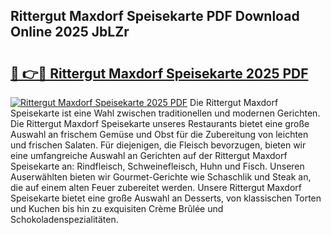 ## Rittergut Maxdorf Speisekarte PDF Download Online 2025 JbLZr

# <h2><a href="http://gce7jx.nevu.top/?p=Rittergut+Maxdorf+Speisekarte">🔗 👉🔴 Rittergut Maxdorf Speisekarte 2025 PDF</a></h2>

[![Rittergut Maxdorf Speisekarte 2025 PDF](https://i.imgur.com/dBaPXMq.png)](http://gce7jx.nevu.top/?p=Rittergut+Maxdorf+Speisekarte)
Die Rittergut Maxdorf Speisekarte ist eine Wahl zwischen traditionellen und modernen Gerichten. Die Rittergut Maxdorf Speisekarte unseres Restaurants bietet eine große Auswahl an frischem Gemüse und Obst für die Zubereitung von leichten und frischen Salaten. Für diejenigen, die Fleisch bevorzugen, bieten wir eine umfangreiche Auswahl an Gerichten auf der Rittergut Maxdorf Speisekarte an: Rindfleisch, Schweinefleisch, Huhn und Fisch. Unseren Auserwählten bieten wir Gourmet-Gerichte wie Schaschlik und Steak an, die auf einem alten Feuer zubereitet werden. Unsere Rittergut Maxdorf Speisekarte bietet eine große Auswahl an Desserts, von klassischen Torten und Kuchen bis hin zu exquisiten Crème Brûlée und Schokoladenspezialitäten.
